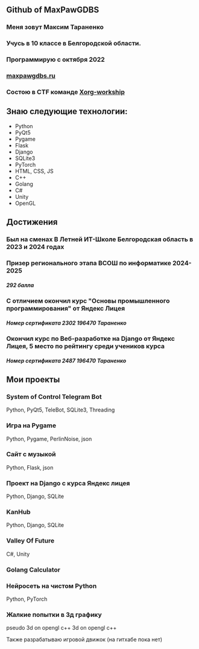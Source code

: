 ## Github of MaxPawGDBS
### Меня зовут Максим Тараненко
### Учусь в 10 классе в Белгородской области. 
### Программирую с октября 2022
### [maxpawgdbs.ru](maxpawgdbs.ru)
### Состою в CTF команде [Xorg-workship](https://ctftime.org/team/365955)
## Знаю следующие технологии:
- Python
- PyQt5
- Pygame
- Flask
- Django
- SQLite3
- PyTorch
- HTML, CSS, JS
- C++
- Golang
- C#
- Unity
- OpenGL

## Достижения
### Был на сменах В Летней ИТ-Школе Белгородская область в 2023 и 2024 годах
### Призер регионального этапа ВСОШ по информатике 2024-2025
##### 292 балла
### С отличием окончил курс "Основы промышленного программирования" от Яндекс Лицея 
##### Номер сертификата 2302 196470 Тараненко
### Окончил курс по Веб-разработке на Django от Яндекс Лицея, 5 место по рейтингу среди учеников курса
##### Номер сертификата 2487 196470 Тараненко

## Мои проекты
### System of Control Telegram Bot 
Python, PyQt5, TeleBot, SQLite3, Threading
### Игра на Pygame
Python, Pygame, PerlinNoise, json
### Сайт с музыкой
Python, Flask, json
### Проект на Django с курса Яндекс лицея
Python, Django, SQLite
### KanHub
Python, Django, SQLite
### Valley Of Future
C#, Unity
### Golang Calculator
### Нейросеть на чистом Python
Python, PyTorch
### Жалкие попытки в 3д графику
pseudo 3d on opengl c++
3d on opengl c++


Также разрабатываю игровой движок (на гитхабе пока нет)
